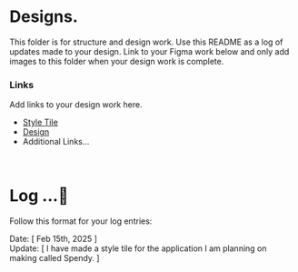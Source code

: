 # Designs.

This folder is for structure and design work. Use this README as a log of updates made to your design. Link to your Figma work below and only add images to this folder when your design work is complete.

### Links

Add links to your design work here.

- [Style Tile](https://www.figma.com/design/wX1tFeRsNzqHxLr5FT15dv/StyleTile?m=auto&t=63mNwrm9Cwk8ldGn-6)
- [Design](https://www.someaddress.com/full/url/)
- Additional Links...

<br>

# Log ...🚀

Follow this format for your log entries:

Date: [ Feb 15th, 2025 ]  
Update: [ I have made a style tile for the application I am planning on making called Spendy. ]
